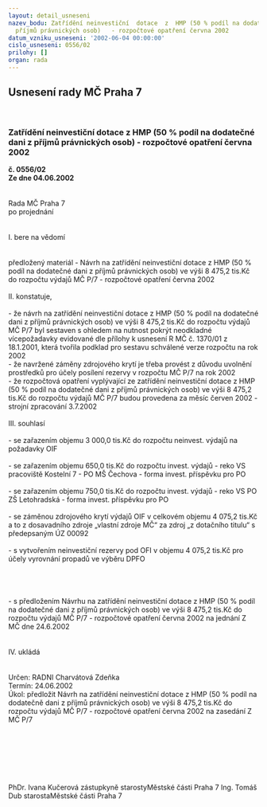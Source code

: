 ```yaml
---
layout: detail_usneseni
nazev_bodu: Zatřídění neinvestiční  dotace  z  HMP (50 % podíl na dodatečné dani z
  příjmů právnických osob)   - rozpočtové opatření června 2002
datum_vzniku_usneseni: '2002-06-04 00:00:00'
cislo_usneseni: 0556/02
prilohy: []
organ: rada
---
```

<div id="ucUsn_pList" class="usn">
	<span><h2>Usnesení rady MČ Praha 7 </h2>
<br></span><div class="standBody">
<span><h3>Zatřídění neinvestiční  dotace  z  HMP (50 % podíl na dodatečné dani z příjmů právnických osob)   - rozpočtové opatření června 2002</h3></span><div class="center">
		<strong>č. 0556/02</strong><br>
	</div>
<div class="center">
		<strong>Ze dne 04.06.2002</strong><br><br>
	</div>
<br>Rada MČ Praha 7<br>po projednání<br><br><br>I.	bere na vědomí<br><br> <br>předložený materiál - Návrh na  zatřídění neinvestiční  dotace  z  HMP (50 % podíl na dodatečné dani z příjmů právnických osob)  ve   výši  8 475,2 tis.Kč do rozpočtu výdajů MČ P/7 - rozpočtové opatření června 2002<br><br>II.	konstatuje,<br><br>- že návrh na  zatřídění neinvestiční  dotace  z  HMP (50 % podíl na dodatečné dani z příjmů právnických osob)  ve   výši  8 475,2 tis.Kč do rozpočtu výdajů MČ P/7 byl sestaven s ohledem na nutnost pokrýt  neodkladné  vícepožadavky evidované dle přílohy k usnesení  R MČ č. 1370/01 z 18.1.2001, která tvořila podklad pro sestavu schválené verze rozpočtu na rok 2002 <br>- že navržené záměny zdrojového krytí je třeba provést z důvodu uvolnění prostředků pro účely posílení rezervy v rozpočtu MČ P/7 na rok 2002<br>- že rozpočtová opatření vyplývající ze zatřídění neinvestiční  dotace  z  HMP (50 % podíl na dodatečné dani z příjmů právnických osob)  ve   výši   8 475,2 tis.Kč do rozpočtu výdajů MČ P/7 budou provedena za měsíc  červen 2002 - strojní zpracování 3.7.2002<br><br>III.	souhlasí <br><br>- se zařazením objemu 3 000,0 tis.Kč do rozpočtu neinvest. výdajů na  požadavky  OIF <br><br>- se zařazením objemu 650,0 tis.Kč do rozpočtu invest. výdajů  - reko VS pracoviště Kostelní 7 - PO  MŠ Čechova  - forma invest. příspěvku pro PO<br><br>- se zařazením objemu 750,0 tis.Kč do rozpočtu invest. výdajů  - reko VS PO ZŠ Letohradská - forma invest. příspěvku pro PO<br><br>- se záměnou zdrojového krytí výdajů OIF v celkovém objemu  4 075,2 tis.Kč a to z dosavadního zdroje „vlastní zdroje MČ“  za zdroj „z dotačního titulu“  s předepsaným ÚZ 00092 <br><br>- s  vytvořením neinvestiční rezervy pod OFI v objemu  4 075,2 tis.Kč  pro účely vyrovnání propadů ve výběru DPFO   <br><br><br><br><br> - s předložením Návrhu na  zatřídění neinvestiční  dotace  z  HMP (50 % podíl na dodatečné dani z příjmů právnických osob)  ve   výši  8 475,2 tis.Kč do rozpočtu výdajů MČ P/7 - rozpočtové opatření června 2002  na jednání Z MČ dne 24.6.2002<br><br><br>IV.	ukládá <br><br> <br>Určen:	RADNI Charvátová Zdeňka<br>Termín: 24.06.2002<br>Úkol:	předložit Návrh na  zatřídění neinvestiční  dotace  z  HMP (50 % podíl na dodatečně  dani z příjmů právnických osob)  ve   výši   8 475,2 tis.Kč do rozpočtu výdajů MČ P/7 - rozpočtové opatření června 2002 na zasedání Z MČ P/7<br> <br><br><br><br><br> <br>	<br>PhDr. Ivana Kučerová zástupkyně starostyMěstské části Praha 7	Ing. Tomáš Dub starostaMěstské části Praha 7<br>	<br><br>
</div>
</div>